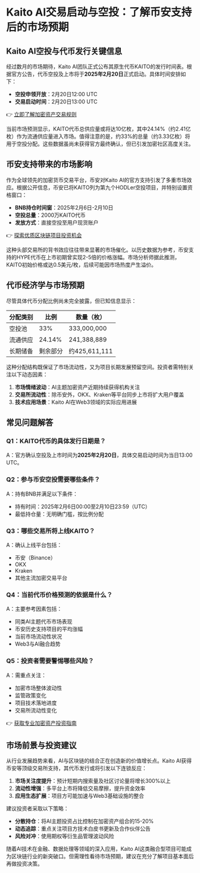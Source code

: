 # Kaito AI交易启动与空投：了解币安支持后的市场预期

## Kaito AI空投与代币发行关键信息

经过数月的市场期待，Kaito AI团队正式公布其原生代币KAITO的发行时间表。根据官方公告，代币空投及上市将于**2025年2月20日**正式启动。具体时间安排如下：

- **空投申领开放**：2月20日12:00 UTC
- **交易启动时间**：2月20日13:00 UTC

👉 [立即了解加密资产交易规则](https://bit.ly/okx_welcome)

当前市场预测显示，KAITO代币总供应量或将达10亿枚，其中24.14%（约2.41亿枚）作为流通供应量进入市场。值得注意的是，约33%的总量（约3.33亿枚）将用于空投分配。这些数据虽尚未获得官方最终确认，但已引发加密社区高度关注。

## 币安支持带来的市场影响

作为全球领先的加密货币交易平台，币安对Kaito AI的官方支持引发了多重市场效应。根据公开信息，币安已将KAITO列为第九个HODLer空投项目，并特别设置资格窗口：

- **BNB持仓时间窗**：2025年2月6日-2月10日
- **空投总量**：2000万KAITO代币
- **发放方式**：直接空投至用户现货账户

👉 [探索优质区块链项目投资机会](https://bit.ly/okx_welcome)

这种头部交易所的背书效应往往带来显著的市场催化。以历史数据为参考，币安支持的HYPE代币在上市初期曾实现2-5倍的价格涨幅。市场分析师据此推测，KAITO初始价格或达0.5美元/枚，后续可能因市场热度产生溢价。

## 代币经济学与市场预期

尽管具体代币分配比例尚未完全披露，但已知信息显示：

| 分配类别 | 比例 | 数量（枚） |
|---------|------|------------|
| 空投池 | 33% | 333,000,000 |
| 流通供应 | 24.14% | 241,388,889 |
| 长期储备 | 剩余部分 | 约425,611,111 |

这种分配结构既保证了市场流动性，又为项目长期发展预留空间。投资者需特别关注以下动态因素：

1. **市场情绪波动**：AI主题加密资产近期持续获得机构关注
2. **交易所流动性**：除币安外，OKX、Kraken等平台同步上市将扩大用户覆盖
3. **技术应用场景**：Kaito AI在Web3领域的实际应用进展

## 常见问题解答

### Q1：KAITO代币的具体发行日期是？
A：官方确认空投及上市时间为**2025年2月20日**，具体交易启动时间为当日13:00 UTC。

### Q2：参与币安空投需要哪些条件？
A：持有BNB并满足以下条件：
- 持有时间：2025年2月6日00:00至2月10日23:59（UTC）
- 最低持仓量：无明确门槛，按比例分配

### Q3：哪些交易所将上线KAITO？
A：确认上线平台包括：
- 币安（Binance）
- OKX
- Kraken
- 其他主流加密交易平台

### Q4：当前代币价格预测的依据是什么？
A：主要参考因素包括：
- 同类AI主题代币市场表现
- 币安历史支持项目的平均涨幅
- 当前市场流动性状况
- Web3与AI融合趋势

### Q5：投资者需要警惕哪些风险？
A：需重点关注：
- 加密市场整体波动性
- 监管政策变化
- 项目技术落地进度
- 交易所流动性变化

👉 [获取专业加密资产投资指南](https://bit.ly/okx_welcome)

## 市场前景与投资建议

从行业发展趋势来看，AI与区块链的结合正在创造新的价值增长点。Kaito AI获得币安等顶级交易所支持，其代币发行或将引发以下连锁反应：

1. **市场关注度提升**：预计短期内搜索量及社区讨论量将增长300%以上
2. **流动性增强**：多平台上市将降低交易摩擦，提升资金效率
3. **应用生态扩展**：项目方可能加速与Web3基础设施的整合

建议投资者采取以下策略：
- **分散持仓**：将AI主题投资占比控制在加密资产组合的15-20%
- **动态追踪**：重点关注项目方技术白皮书更新及合作伙伴公告
- **风险对冲**：使用期权等衍生品管理波动风险

随着AI技术在金融、数据处理等领域的深入应用，Kaito AI这类融合型项目可能成为区块链行业的新突破口。但需理性看待市场预期，建议在充分了解项目基本面后再做投资决策。